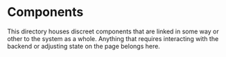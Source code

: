 # Components

This directory houses discreet components that are linked in some way or other
to the system as a whole. Anything that requires interacting with the backend
or adjusting state on the page belongs here.

